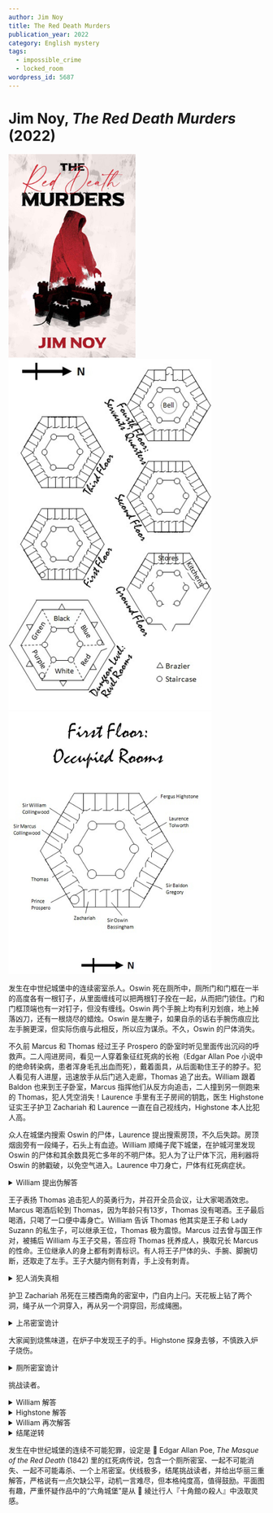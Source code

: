 ```yaml
---
author: Jim Noy
title: The Red Death Murders
publication_year: 2022
category: English mystery
tags:
  - impossible_crime
  - locked_room
wordpress_id: 5687
---
```


# Jim Noy, <i>The Red Death Murders</i> (2022)

<img src=images/2022_cover.jpg width=250/>

<img src=images/2022_floor_plan.jpg width=400/>
<img src=images/2022_floor_plan_1.jpg width=400/>

发生在中世纪城堡中的连续密室杀人。Oswin 死在厕所中，厕所门和门框在一半的高度各有一根钉子，从里面缠线可以把两根钉子拴在一起，从而把门锁住。门和门框顶端也有一对钉子，但没有缠线。Oswin 两个手腕上均有利刃划痕，地上掉落凶刀，还有一根烧尽的蜡烛。Oswin 是左撇子，如果自杀的话右手腕伤痕应比左手腕更深，但实际伤痕与此相反，所以应为谋杀。不久，Oswin 的尸体消失。

不久前 Marcus 和 Thomas 经过王子 Prospero 的卧室时听见里面传出沉闷的呼救声。二人闯进房间，看见一人穿着象征红死病的长袍（Edgar Allan Poe 小说中的绝命转染病，患者浑身毛孔出血而死），戴着面具，从后面勒住王子的脖子。犯人看见有人进屋，迅速放手从后门逃入走廊，Thomas 追了出去。William 跟着 Baldon 也来到王子卧室，Marcus 指挥他们从反方向追击，二人撞到另一侧跑来的 Thomas，犯人凭空消失！Laurence 手里有王子房间的钥匙，医生 Highstone 证实王子护卫 Zachariah 和 Laurence 一直在自己视线内，Highstone 本人比犯人高。

众人在城堡内搜索 Oswin 的尸体，Laurence 提出搜索房顶，不久后失踪。房顶烟囱旁有一段绳子，石头上有血迹。William 顺绳子爬下城堡，在护城河里发现 Oswin 的尸体和其余数具死亡多年的不明尸体。犯人为了让尸体下沉，用利器将 Oswin 的肺戳破，以免空气进入。Laurence 中刀身亡，尸体有红死病症状。

<details><summary>William 提出伪解答</summary>
Laurence 搬运 Oswin 尸体，用刀在 Oswin 肺上戳洞，不慎划伤自己，沾上红死病毒，遂自杀防止病毒进一步传播。
</details>

王子表扬 Thomas 追击犯人的英勇行为，并召开全员会议，让大家喝酒效忠。Marcus 喝酒后轮到 Thomas，因为年龄只有13岁，Thomas 没有喝酒。王子最后喝酒，只喝了一口便中毒身亡。William 告诉 Thomas 他其实是王子和 Lady Suzann 的私生子，可以继承王位，Thomas 极为震惊。Marcus 过去曾与国王作对，被捕后 William 与王子交易，答应将 Thomas 抚养成人，换取兄长 Marcus 的性命。王位继承人的身上都有刺青标识。有人将王子尸体的头、手腕、脚腕切断，还取走了左手。王子大腿内侧有刺青，手上没有刺青。

<details><summary>犯人消失真相</summary>
William 是扮演红死病的犯人，他从后面扼住王子喉咙，却没有伤害他。William 说跟在 Baldon 后面是说谎，他跑入红色房间后脱下袍子和面具，然后藏在王子的私人楼梯里。Marcus 是 William 同伙。William 袭击王子是为了让其警醒，因为王子一直没有作为。王子的脖子上没有伤痕，穿高领衣服参加会议是为了掩饰脖子上没有伤痕。
</details>

护卫 Zachariah 吊死在三楼西南角的密室中，门自内上闩。天花板上钻了两个洞，绳子从一个洞穿入，再从另一个洞穿回，形成绳圈。

<details><summary>上吊密室诡计</summary>
凶手拆下天花板上相邻的两块木板，将其旋转形成孔隙，从孔隙爬到楼上房间，再将木板装回。
</details>

大家闻到烧焦味道，在炉子中发现王子的手。Highstone 探身去够，不慎跌入炉子烧伤。

<details><summary>厕所密室诡计</summary>
凶手在刀柄上拴长绳，系在门顶部的钉子上，刀子放在门中间的横梁上。凶手在外面关门，刀子震落，像单摆一样向下摆动，绳子撞到中间的两根钉子之后以两根钉子为轴绕小圈，将两根钉子捆住。凶手事先把绳子两端浸油点燃，烧到中间的位置熄灭，只留下捆在钉子上的绳圈，刀自然掉在地上。
</details>

挑战读者。

<details><summary>William 解答</summary>
凶手是 Baldon，杀死 Oswin 之后由 Marcus 将尸体丢入护城河，之后又刺伤 Laurence。Laurence 没有得红死病，眼睛只是自然充血，中刀后没有马上死亡，自己走回房间。Marcus 在王子杯中下毒。
</details>

<details><summary>Highstone 解答</summary>
凶手是 William，杀死 Oswin 之后由 Zachariah 将尸体丢入护城河，之后又刺伤 Laurence，并爬绳子迅速回到城堡，获得不在场证明。Zachariah 坐在王子左侧，划伤王子左腕，致其中毒身亡，藏起左手为了隐藏手腕伤口。
</details>

<details><summary>William 再次解答</summary>
凶手是 Highstone，杀死 Oswin 之后把尸体从屋顶降下来，被 Laurence 看到，所以 Laurence 提出上房顶搜查。Highstone 是医生，所以知道要戳肺放气。Highstone 用箭戳洞，事后将箭点燃射远。Oswin、Laurence、Zachariah 均死于从楼梯摔下导致的脖子折断，Highstone 将 Oswin 尸体丢入护城河是为了让尸体从高空坠落，隐藏脖子折断的事实。Highstone 给王子检查脖子的时候趁机将脖子造成致命伤，王子喝酒时触发毙命，切断王子头也是为了隐藏脖子折断的事实。王子和 Laurence 是秘密同性情人，Laurence 拥有进入王子私人楼梯的钥匙。Highstone 杀人因为自己不想呆在权力中心，他身上有王位继承刺青，摔入炉子为了烧掉刺青。
</details>

<details><summary>结尾逆转</summary>
William 是 Thomas 的父亲。
</details>

发生在中世纪城堡的连续不可能犯罪，设定是 📖 Edgar Allan Poe, <i>The Masque of the Red Death</i> (1842) 里的红死病传说，包含一个厕所密室、一起不可能消失、一起不可能毒杀、一个上吊密室。伏线极多，结尾挑战读者，并给出华丽三重解答，严格说有一点欠缺公平，动机一言难尽，但本格纯度高，值得鼓励。平面图有趣，严重怀疑作品中的“六角城堡”是从 📖 綾辻行人『十角館の殺人』中汲取灵感。